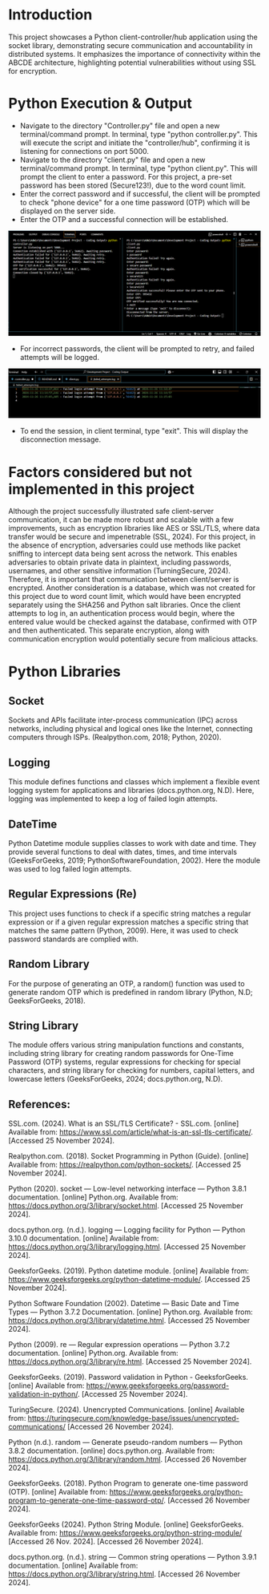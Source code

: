 # Introduction

This project showcases a Python client-controller/hub application using the socket library, demonstrating secure communication and accountability in distributed systems. It emphasizes the importance of connectivity within the ABCDE architecture, highlighting potential vulnerabilities without using SSL for encryption.


# Python Execution & Output

* Navigate to the directory "Controller.py" file and open a new terminal/command prompt. In terminal, type "python controller.py". This will execute the script and initiate the "controller/hub", confirming it is listening for connections on port 5000.
* Navigate to the directory "client.py" file and open a new terminal/command prompt. In terminal, type "python client.py". This will prompt the client to enter a password. For this project, a pre-set password has been stored (Secure123!), due to the word count limit. 
* Enter the correct password and if successful, the client will be prompted to check "phone device" for a one time password (OTP) which will be displayed on the server side. 
* Enter the OTP and a successful connection will be established. 

![alt text](Images/Terminal.png)

* For incorrect passwords, the client will be prompted to retry, and failed attempts will be logged.


![alt text](<Images/Failed Attempts.png>)


* To end the session, in client terminal, type "exit". This will display the disconnection message. 


# Factors considered but not implemented in this project

Although the project successfully illustrated safe client-server communication, it can be made more robust and scalable with a few improvements, such as encryption libraries like AES or SSL/TLS, where data transfer would be secure and impenetrable (SSL, 2024). For this project, in the absence of encryption, adversaries could use methods like packet sniffing to intercept data being sent across the network. This enables adversaries to obtain private data in plaintext, including passwords, usernames, and other sensitive information (TurningSecure, 2024). Therefore, it is important that communication between client/server is encrypted. Another consideration is a database, which was not created for this project due to word count limit, which would have been encrypted separately using the SHA256 and Python salt libraries. Once the client attempts to log in, an authentication process would begin, where the entered value would be checked against the database, confirmed with OTP and then authenticated. This separate encryption, along with communication encryption would potentially secure from malicious attacks. 


# Python Libraries 

## Socket
Sockets and APIs facilitate inter-process communication (IPC) across networks, including physical and logical ones like the Internet, connecting computers through ISPs. (Realpython.com, 2018; Python, 2020).

## Logging
This module defines functions and classes which implement a flexible event logging system for applications and libraries (docs.python.org, N.D). Here, logging was implemented to keep a log of failed login attempts.

## DateTime

Python Datetime module supplies classes to work with date and time. They provide several functions to deal with dates, times, and time intervals (GeeksForGeeks, 2019; PythonSoftwareFoundation, 2002). Here the module was used to log failed login attempts.

## Regular Expressions (Re)

This project uses functions to check if a specific string matches a regular expression or if a given regular expression matches a specific string that matches the same pattern (Python, 2009). Here, it was used to check password standards are complied with.

## Random Library

For the purpose of generating an OTP, a random() function was used to generate random OTP which is predefined in random library (Python, N.D; GeeksForGeeks, 2018).

## String Library

The module offers various string manipulation functions and constants, including string library for creating random passwords for One-Time Password (OTP) systems, regular expressions for checking for special characters, and string library for checking for numbers, capital letters, and lowercase letters (GeeksForGeeks, 2024; docs.python.org, N.D).


## References:

SSL.com. (2024). What is an SSL/TLS Certificate? - SSL.com. [online] Available from: https://www.ssl.com/article/what-is-an-ssl-tls-certificate/. [Accessed 25 November 2024].

Realpython.com. (2018). Socket Programming in Python (Guide). [online] Available from: https://realpython.com/python-sockets/. [Accessed 25 November 2024].

Python (2020). socket — Low-level networking interface — Python 3.8.1 documentation. [online] Python.org. Available from: https://docs.python.org/3/library/socket.html. [Accessed 25 November 2024].

docs.python.org. (n.d.). logging — Logging facility for Python — Python 3.10.0 documentation. [online] Available from: https://docs.python.org/3/library/logging.html. [Accessed 25 November 2024].

GeeksforGeeks. (2019). Python datetime module. [online] Available from: https://www.geeksforgeeks.org/python-datetime-module/. [Accessed 25 November 2024].

Python Software Foundation (2002). Datetime — Basic Date and Time Types — Python 3.7.2 Documentation. [online] Python.org. Available from: https://docs.python.org/3/library/datetime.html. [Accessed 25 November 2024].

Python (2009). re — Regular expression operations — Python 3.7.2 documentation. [online] Python.org. Available from: https://docs.python.org/3/library/re.html. [Accessed 25 November 2024].

GeeksforGeeks. (2019). Password validation in Python - GeeksforGeeks. [online] Available from: https://www.geeksforgeeks.org/password-validation-in-python/. [Accessed 25 November 2024]. 

TuringSecure. (2024). Unencrypted Communications. [online] Available from: https://turingsecure.com/knowledge-base/issues/unencrypted-communications/ [Accessed 26 November 2024]. 

Python (n.d.). random — Generate pseudo-random numbers — Python 3.8.2 documentation. [online] docs.python.org. Available from: https://docs.python.org/3/library/random.html. [Accessed 26 November 2024]. 

‌GeeksforGeeks. (2018). Python Program to generate one-time password (OTP). [online] Available from: https://www.geeksforgeeks.org/python-program-to-generate-one-time-password-otp/. [Accessed 26 November 2024]. 

GeeksforGeeks (2024). Python String Module. [online] GeeksforGeeks. Available from: https://www.geeksforgeeks.org/python-string-module/ [Accessed 26 Nov. 2024]. [Accessed 26 November 2024]. 

‌docs.python.org. (n.d.). string — Common string operations — Python 3.9.1 documentation. [online] Available from: https://docs.python.org/3/library/string.html. [Accessed 26 November 2024]. 
 
‌

‌
‌

‌
‌
‌


‌

‌

‌



‌



‌


‌